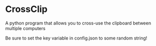 CrossClip
=========

A python program that allows you to cross-use the clipboard between multiple computers

Be sure to set the key variable in config.json to some random string!